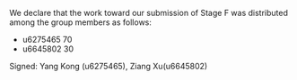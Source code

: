 We declare that the work toward our submission of Stage F was distributed among the group members as follows:

* u6275465 70
* u6645802 30

Signed: Yang Kong (u6275465), Ziang Xu(u6645802)

